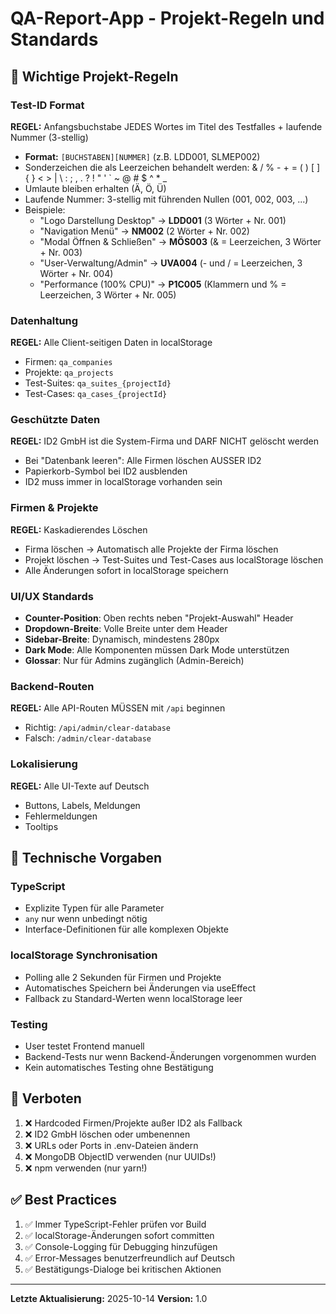 # QA-Report-App - Projekt-Regeln und Standards

## 🎯 Wichtige Projekt-Regeln

### Test-ID Format
**REGEL:** Anfangsbuchstabe JEDES Wortes im Titel des Testfalles + laufende Nummer (3-stellig)
- **Format:** `[BUCHSTABEN][NUMMER]` (z.B. LDD001, SLMEP002)
- Sonderzeichen die als Leerzeichen behandelt werden: & / % - + = ( ) [ ] { } < > | \ : ; , . ? ! " ' ` ~ @ # $ ^ * _
- Umlaute bleiben erhalten (Ä, Ö, Ü)
- Laufende Nummer: 3-stellig mit führenden Nullen (001, 002, 003, ...)
- Beispiele:
  - "Logo Darstellung Desktop" → **LDD001** (3 Wörter + Nr. 001)
  - "Navigation Menü" → **NM002** (2 Wörter + Nr. 002)
  - "Modal Öffnen & Schließen" → **MÖS003** (& = Leerzeichen, 3 Wörter + Nr. 003)
  - "User-Verwaltung/Admin" → **UVA004** (- und / = Leerzeichen, 3 Wörter + Nr. 004)
  - "Performance (100% CPU)" → **P1C005** (Klammern und % = Leerzeichen, 3 Wörter + Nr. 005)

### Datenhaltung
**REGEL:** Alle Client-seitigen Daten in localStorage
- Firmen: `qa_companies`
- Projekte: `qa_projects`
- Test-Suites: `qa_suites_{projectId}`
- Test-Cases: `qa_cases_{projectId}`

### Geschützte Daten
**REGEL:** ID2 GmbH ist die System-Firma und DARF NICHT gelöscht werden
- Bei "Datenbank leeren": Alle Firmen löschen AUSSER ID2
- Papierkorb-Symbol bei ID2 ausblenden
- ID2 muss immer in localStorage vorhanden sein

### Firmen & Projekte
**REGEL:** Kaskadierendes Löschen
- Firma löschen → Automatisch alle Projekte der Firma löschen
- Projekt löschen → Test-Suites und Test-Cases aus localStorage löschen
- Alle Änderungen sofort in localStorage speichern

### UI/UX Standards
- **Counter-Position**: Oben rechts neben "Projekt-Auswahl" Header
- **Dropdown-Breite**: Volle Breite unter dem Header
- **Sidebar-Breite**: Dynamisch, mindestens 280px
- **Dark Mode**: Alle Komponenten müssen Dark Mode unterstützen
- **Glossar**: Nur für Admins zugänglich (Admin-Bereich)

### Backend-Routen
**REGEL:** Alle API-Routen MÜSSEN mit `/api` beginnen
- Richtig: `/api/admin/clear-database`
- Falsch: `/admin/clear-database`

### Lokalisierung
**REGEL:** Alle UI-Texte auf Deutsch
- Buttons, Labels, Meldungen
- Fehlermeldungen
- Tooltips

## 📝 Technische Vorgaben

### TypeScript
- Explizite Typen für alle Parameter
- `any` nur wenn unbedingt nötig
- Interface-Definitionen für alle komplexen Objekte

### localStorage Synchronisation
- Polling alle 2 Sekunden für Firmen und Projekte
- Automatisches Speichern bei Änderungen via useEffect
- Fallback zu Standard-Werten wenn localStorage leer

### Testing
- User testet Frontend manuell
- Backend-Tests nur wenn Backend-Änderungen vorgenommen wurden
- Kein automatisches Testing ohne Bestätigung

## 🚫 Verboten

1. ❌ Hardcoded Firmen/Projekte außer ID2 als Fallback
2. ❌ ID2 GmbH löschen oder umbenennen
3. ❌ URLs oder Ports in .env-Dateien ändern
4. ❌ MongoDB ObjectID verwenden (nur UUIDs!)
5. ❌ npm verwenden (nur yarn!)

## ✅ Best Practices

1. ✅ Immer TypeScript-Fehler prüfen vor Build
2. ✅ localStorage-Änderungen sofort committen
3. ✅ Console-Logging für Debugging hinzufügen
4. ✅ Error-Messages benutzerfreundlich auf Deutsch
5. ✅ Bestätigungs-Dialoge bei kritischen Aktionen

---

**Letzte Aktualisierung:** 2025-10-14
**Version:** 1.0
